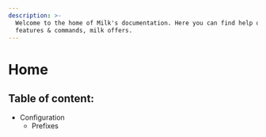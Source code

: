 ```yaml
---
description: >-
  Welcome to the home of Milk's documentation. Here you can find help on all
  features & commands, milk offers.
---
```


# Home

## Table of content:

* Configuration
  * Prefixes

